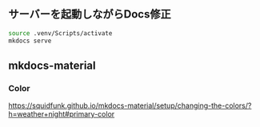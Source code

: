 ## サーバーを起動しながらDocs修正
```sh 
source .venv/Scripts/activate
mkdocs serve
```

## mkdocs-material

### Color
https://squidfunk.github.io/mkdocs-material/setup/changing-the-colors/?h=weather+night#primary-color